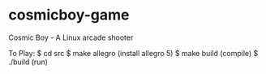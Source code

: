 # cosmicboy-game

Cosmic Boy - A Linux arcade shooter

To Play:
	$ cd src
	$ make allegro 	(install allegro 5)
	$ make build 	(compile)
	$ ./build 		(run)
